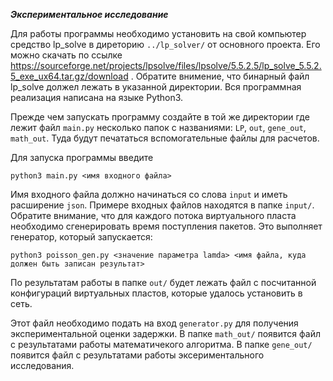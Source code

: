 ***Экспериментальное исследование***

Для работы программы необходимо установить на свой компьютер средство lp_solve в диреторию `../lp_solver/` от основного проекта. Его можно скачать по ссылке https://sourceforge.net/projects/lpsolve/files/lpsolve/5.5.2.5/lp_solve_5.5.2.5_exe_ux64.tar.gz/download . Обратите внимение, что бинарный файл lp_solve должел лежать в указанной директории.
Вся программная реализация написана на языке Python3.

Прежде чем запускать программу создайте в той же директории где лежит файл `main.py` несколько папок с названиями: `LP`, `out`, `gene_out`, `math_out`. Туда будут печататься вспомогательные файлы для расчетов.

Для запуска программы введите 
```
python3 main.py <имя входного файла>
```
Имя входного файла должно начинаться со слова `input` и иметь расширение `json`.
Примере входных файлов находятся в папке `input/`.
Обратите внимание, что для каждого потока виртуального пласта необходимо сгенерировать время поступления пакетов.
Это выполняет генератор, который запускается: 
```
python3 poisson_gen.py <значение параметра lamda> <имя файла, куда должен быть записан результат>
```
По результатам работы в папке `out/` будет лежать файл с посчитанной конфигураций виртуальных пластов, которые удалось установить в сеть. 

Этот файл необходимо подать на вход `generator.py` для получения экспериментальной оценки задержки.
В папке `math_out/` появится файл с результатами работы математичекого алгоритма.
В папке `gene_out/` появится файл с результатами работы эксериментального исследования.
